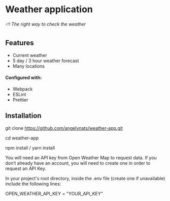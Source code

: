 # Weather application
###### ⛅ The right way to check the weather

## Features
- Current weather
- 5 day / 3 hour weather forecast
- Many locations

#### Configured with:
- Webpack
- ESLint
- Prettier

## Installation

git clone https://github.com/angelynats/weather-app.git

cd weather-app

npm install / yarn install

You will need an API key from Open Weather Map to request data.
If you don’t already have an account, you will need to create one in order to request an API Key.

In your project's root directory, inside the .env file (create one if unavailable) include the following lines:

OPEN_WEATHER_API_KEY = "YOUR_API_KEY"

